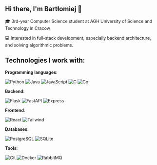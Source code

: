 ## Hi there, I'm Bartłomiej 👋

🎓 3rd-year Computer Science student at AGH University of Science and Technology in Cracow

💻 Interested in full-stack development, especially backend architecture, and solving algorithmic problems.

## Technologies I work with:

**Programming languages**:

![Python](https://skillicons.dev/icons?i=python&size=20)
![Java](https://skillicons.dev/icons?i=java&size=20)
![JavaScript](https://skillicons.dev/icons?i=javascript&size=20)
![C](https://skillicons.dev/icons?i=c&size=20)
![Go](https://skillicons.dev/icons?i=go&size=20)

**Backend**:

![Flask](https://skillicons.dev/icons?i=flask&size=30)
![FastAPI](https://skillicons.dev/icons?i=fastapi&size=30)
![Express](https://skillicons.dev/icons?i=express&size=30)

**Frontend**:

![React](https://skillicons.dev/icons?i=react&size=30)
![Tailwind](https://skillicons.dev/icons?i=tailwind&size=30)

**Databases**:

![PostgreSQL](https://skillicons.dev/icons?i=postgres&size=30)
![SQLite](https://skillicons.dev/icons?i=sqlite&size=30)

**Tools**:

![Git](https://skillicons.dev/icons?i=git&size=30)
![Docker](https://skillicons.dev/icons?i=docker&size=30)
![RabbitMQ](https://skillicons.dev/icons?i=rabbitmq&size=30)
